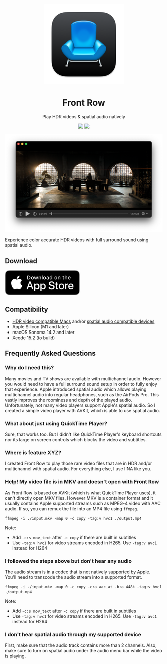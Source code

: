 <p align="center">
<img height="256" src="https://github.com/godly-devotion/FrontRow/raw/main/Front Row/Assets.xcassets/AppIcon.appiconset/icon_256x256.png" />
</p>

<h1 align="center">Front Row</h1>

<p align="center">Play HDR videos &amp; spatial audio natively</p>

<p align="center">
<a title="Crowdin" target="_blank" href="https://crowdin.com/project/FrontRow"><img src="https://badges.crowdin.net/FrontRow/localized.svg"></a>
<a title="License" target="_blank" href="https://github.com/godly-devotion/FrontRow/blob/main/LICENSE"><img src="https://img.shields.io/github/license/godly-devotion/FrontRow?color=blue"></a>
</p>

![Screenshot](.github/images/screenshot.png)

Experience color accurate HDR videos with full surround sound using spatial audio.

## Download

[![](.github/images/download-on-app-store-badge.svg)](https://apps.apple.com/us/app/front-row-video-player/id6480318506)

## Compatibility

- [HDR video compatible Macs](https://support.apple.com/en-us/102205) and/or [spatial audio compatible devices](https://support.apple.com/en-us/102469)
- Apple Silicon (M1 and later)
- macOS Sonoma 14.2 and later
- Xcode 15.2 (to build)

## Frequently Asked Questions

### Why do I need this?

Many movies and TV shows are available with multichannel audio. However you would need to have a full surround sound setup in order to fully enjoy that experience. Apple introduced spatial audio which allows playing multichannel audio into regular headphones, such as the AirPods Pro. This vastly improves the roominess and depth of the played audio. Unfortunately, not many video players support Apple's spatial audio. So I created a simple video player with AVKit, which is able to use spatial audio.

### What about just using QuickTime Player?

Sure, that works too. But I didn't like QuickTime Player's keyboard shortcuts nor its large on screen controls which blocks the video and subtitles.

### Where is feature XYZ?

I created Front Row to play those rare video files that are in HDR and/or multichannel with spatial audio. For everything else, I use IINA like you.

### Help! My video file is in MKV and doesn't open with Front Row

As Front Row is based on AVKit (which is what QuickTime Player uses), it can't directly open MKV files. However MKV is a container format and it usually contains Apple supported streams such as MPEG-4 video with AAC audio. If so, you can remux the file into an MP4 file using `ffmpeg`.

```
ffmpeg -i ./input.mkv -map 0 -c copy -tag:v hvc1 ./output.mp4
```

Note:
- Add `-c:s mov_text` after `-c copy` if there are built in subtitles
- Use `-tag:v hvc1` for video streams encoded in H265. Use `-tag:v avc1` instead for H264

### I followed the steps above but don't hear any audio

The audio stream is in a codec that is not natively supported by Apple. You'll need to transcode the audio stream into a supported format.

```
ffmpeg -i ./input.mkv -map 0 -c copy -c:a aac_at -b:a 448k -tag:v hvc1 ./output.mp4
```

Note:
- Add `-c:s mov_text` after `-c copy` if there are built in subtitles
- Use `-tag:v hvc1` for video streams encoded in H265. Use `-tag:v avc1` instead for H264

### I don't hear spatial audio through my supported device

First, make sure that the audio track contains more than 2 channels. Also, make sure to turn on spatial audio under the audio menu bar while the video is playing.
